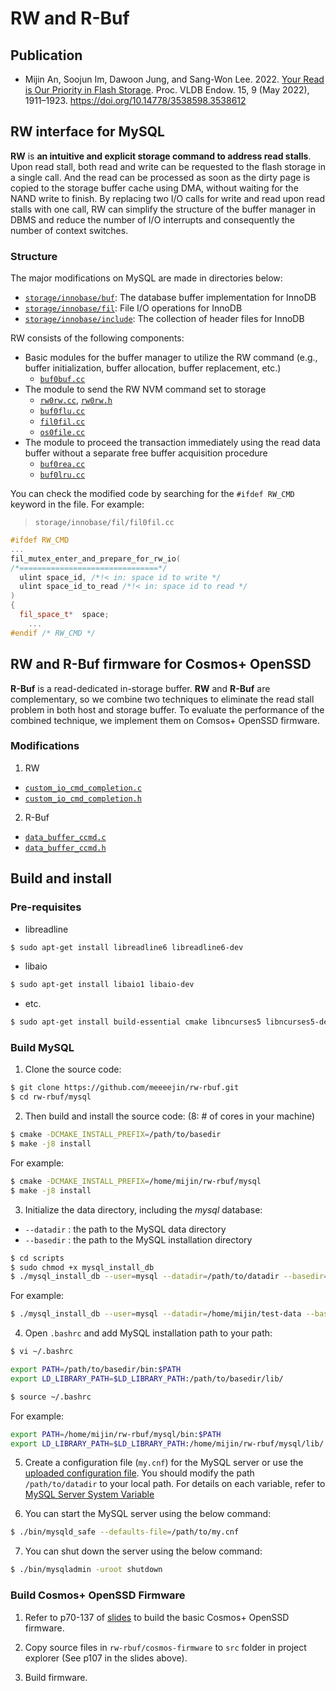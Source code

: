 # RW and R-Buf

## Publication
- Mijin An, Soojun Im, Dawoon Jung, and Sang-Won Lee. 2022. [Your Read is Our Priority in Flash Storage](https://vldb.org/pvldb/vol15/p1911-lee.pdf). Proc. VLDB Endow. 15, 9 (May 2022), 1911–1923. https://doi.org/10.14778/3538598.3538612

## RW interface for MySQL

**RW** is **an intuitive and explicit storage command to address read stalls**. Upon read stall, both read and write can be requested to the flash storage in a single call. And the read can be processed as soon as the dirty page is copied to the storage buffer cache using DMA, without waiting for the NAND write to finish. By replacing two I/O calls for write and read upon read stalls with one call, RW can simplify the structure of the buffer manager in DBMS and reduce the number of I/O interrupts and consequently the number of context switches.

### Structure

The major modifications on MySQL are made in directories below:

- [`storage/innobase/buf`](mysql/storage/innobase/buf): The database buffer implementation for InnoDB
- [`storage/innobase/fil`](mysql/storage/innobase/fil): File I/O operations for InnoDB
- [`storage/innobase/include`](mysql/storage/innobase/include): The collection of header files for InnoDB

RW consists of the following components:

- Basic modules for the buffer manager to utilize the RW command (e.g., buffer initialization, buffer allocation, buffer replacement, etc.)
  - [`buf0buf.cc`](mysql/storage/innobase/buf/buf0buf.cc)
- The module to send the RW NVM command set to storage
  - [`rw0rw.cc`](mysql/storage/innobase/rw/rw0rw.cc), [`rw0rw.h`](mysql/storage/innobase/include/rw0rw.h)
  - [`buf0flu.cc`](mysql/storage/innobase/buf/buf0flu.cc)
  - [`fil0fil.cc`](mysql/storage/innobase/fil/fil0fil.cc)
  - [`os0file.cc`](mysql/storage/innobase/os/os0file.cc)
- The module to proceed the transaction immediately using the read data buffer without a separate free buffer acquisition procedure
  - [`buf0rea.cc`](mysql/storage/innobase/buf/buf0rea.cc)
  - [`buf0lru.cc`](mysql/storage/innobase/buf/buf0lru.cc)

You can check the modified code by searching for the `#ifdef RW_CMD` keyword in the file. For example:

> `storage/innobase/fil/fil0fil.cc`

```cpp
#ifdef RW_CMD
...
fil_mutex_enter_and_prepare_for_rw_io(
/*===============================*/
  ulint space_id, /*!< in: space id to write */
  ulint space_id_to_read /*!< in: space id to read */
)
{
  fil_space_t*  space;
    ...
#endif /* RW_CMD */
```

## RW and R-Buf firmware for Cosmos+ OpenSSD

**R-Buf** is a read-dedicated in-storage buffer. **RW** and **R-Buf** are complementary, so we combine two techniques to eliminate the read stall problem in both host and storage buffer. To evaluate the performance of the combined technique, we implement them on Comsos+ OpenSSD firmware.

### Modifications

1. RW

- [`custom_io_cmd_completion.c`](cosmos-firmware/custom_io_cmd_completion.c)
- [`custom_io_cmd_completion.h`](cosmos-firmware/custom_io_cmd_completion.h)

2. R-Buf

- [`data_buffer_ccmd.c`](cosmos-firmware/data_buffer_ccmd.c)
- [`data_buffer_ccmd.h`](cosmos-firmware/data_buffer_ccmd.h)

## Build and install

### Pre-requisites

- libreadline

```bash
$ sudo apt-get install libreadline6 libreadline6-dev
```

- libaio

```bash
$ sudo apt-get install libaio1 libaio-dev
```

- etc.

```bash
$ sudo apt-get install build-essential cmake libncurses5 libncurses5-dev bison
```

### Build MySQL

1. Clone the source code: 

```bash
$ git clone https://github.com/meeeejin/rw-rbuf.git
$ cd rw-rbuf/mysql
```

2. Then build and install the source code:
(8: # of cores in your machine)

```bash
$ cmake -DCMAKE_INSTALL_PREFIX=/path/to/basedir
$ make -j8 install
```

For example:

```bash
$ cmake -DCMAKE_INSTALL_PREFIX=/home/mijin/rw-rbuf/mysql
$ make -j8 install
```

3. Initialize the data directory, including the *mysql* database:
- `--datadir` : the path to the MySQL data directory
- `--basedir` : the path to the MySQL installation directory

```bash
$ cd scripts
$ sudo chmod +x mysql_install_db
$ ./mysql_install_db --user=mysql --datadir=/path/to/datadir --basedir=/path/to/basedir
```

For example:

```bash
$ ./mysql_install_db --user=mysql --datadir=/home/mijin/test-data --basedir=/home/mijin/rw-rbuf/mysql
```

4. Open `.bashrc` and add MySQL installation path to your path:

```bash
$ vi ~/.bashrc

export PATH=/path/to/basedir/bin:$PATH
export LD_LIBRARY_PATH=$LD_LIBRARY_PATH:/path/to/basedir/lib/

$ source ~/.bashrc
```

For example:

```bash
export PATH=/home/mijin/rw-rbuf/mysql/bin:$PATH
export LD_LIBRARY_PATH=$LD_LIBRARY_PATH:/home/mijin/rw-rbuf/mysql/lib/
```

5. Create a configuration file (`my.cnf`) for the MySQL server or use the [uploaded configuration file](mysql/my.cnf). You should modify the path `/path/to/datadir` to your local path. For details on each variable, refer to [MySQL Server System Variable](https://dev.mysql.com/doc/refman/5.6/en/server-system-variable-reference.html)

6. You can start the MySQL server using the below command:

```bash
$ ./bin/mysqld_safe --defaults-file=/path/to/my.cnf
```

7. You can shut down the server using the below command:

```bash
$ ./bin/mysqladmin -uroot shutdown
```

### Build Cosmos+ OpenSSD Firmware

1. Refer to p70-137 of [slides](http://crztech.iptime.org:8080/Release/OpenSSD/Cosmos-plus-OpenSSD/Cosmos%2B%20OpenSSD%202017%20Tutorial.pdf) to build the basic Cosmos+ OpenSSD firmware.

2. Copy source files in `rw-rbuf/cosmos-firmware` to `src` folder in project explorer (See p107 in the slides above).

3. Build firmware.
